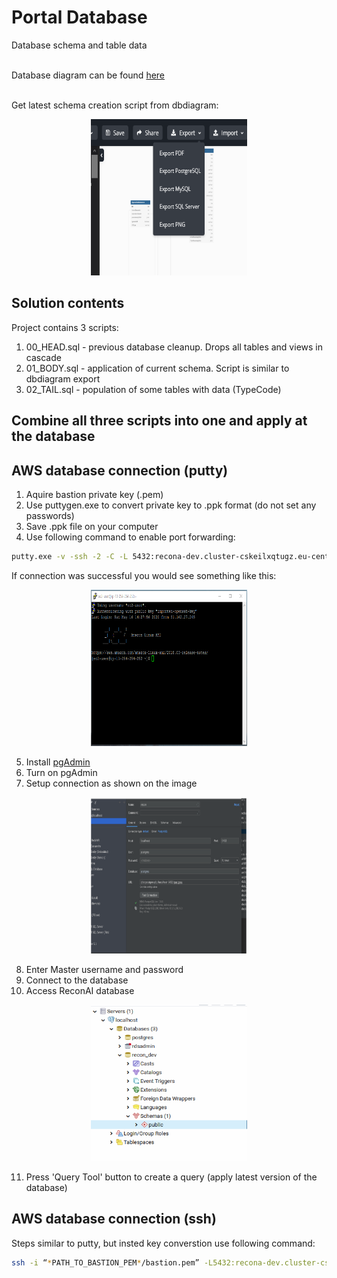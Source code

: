 # Portal Database
Database schema and table data<br><br>

Database diagram can be found [here](https://dbdiagram.io/d/5ebafd9239d18f5553ff19bc)<br><br>

Get latest schema creation script from dbdiagram:<br>
<p align="center">
  <img src="images/dbdiagram_export.png" height="250" width="250" title="get export script"/>
</p>

## Solution contents
Project contains 3 scripts:
1. 00_HEAD.sql - previous database cleanup. Drops all tables and views in cascade
2. 01_BODY.sql - application of current schema. Script is similar to dbdiagram export
3. 02_TAIL.sql - population of some tables with data (TypeCode)

## Combine all three scripts into one and apply at the database

## AWS database connection (putty)

1. Aquire bastion private key (.pem)
2. Use puttygen.exe to convert private key to .ppk format (do not set any passwords)
3. Save .ppk file on your computer
4. Use following command to enable port forwarding:
```sh
putty.exe -v -ssh -2 -C -L 5432:recona-dev.cluster-cskeilxqtugz.eu-central-1.rds.amazonaws.com:5432 ec2-user@ec2-3-127-205-242.eu-central-1.compute.amazonaws.com -i *PATH_TO_PPK_FILE*/bastion.ppk
```
If connection was successful you would see something like this:<br>
<p align="center">
  <img src="images/portForwardingSuccess.png" height="250" width="250" title="get export script"/>
</p>

5. Install [pgAdmin](https://www.pgadmin.org/)
6. Turn on pgAdmin
7. Setup connection as shown on the image
<p align="center">
  <img src="images/pgAdminSettings.png" height="250" width="250" title="pgAdmin settings"/>
</p>

8. Enter Master username and password
9. Connect to the database
10. Access ReconAI database
<p align="center">
  <img src="images/pgAdminSchema.png" height="250" width="250" title="pgAdmin schema"/>
</p>

11. Press 'Query Tool' button to create a query (apply latest version of the database)

## AWS database connection (ssh)

Steps similar to putty, but insted key converstion use following command:
```sh
ssh -i “*PATH_TO_BASTION_PEM*/bastion.pem” -L5432:recona-dev.cluster-cskeilxqtugz.eu-central-1.rds.amazonaws.com:5432 ec2-user@ec2-3-127-205-242.eu-central-1.compute.amazonaws.com
```
